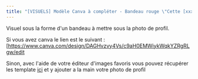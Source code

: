 ```yaml
---
title: "[VISUELS] Modèle Canva à compléter - Bandeau rouge \"Cette [xxx] est contre l'extrême-droite\" :"
---
```

Visuel sous la forme d'un bandeau à mettre sous la photo de profil. 

Si vous avez canva le lien est le suivant : [https://www.canva.com/design/DAGHvzvy4Vs/c9aH0EMWiykWqkYZRgRLgw/edit

Sinon, avec l'aide de votre éditeur d'images favoris vous pouvez récupérer les template [ici](https://drive.google.com/drive/folders/1HAk_LryLXHVs2eR2oMWwLr8SkZBUcyqW) et y ajouter a la main votre photo de profil